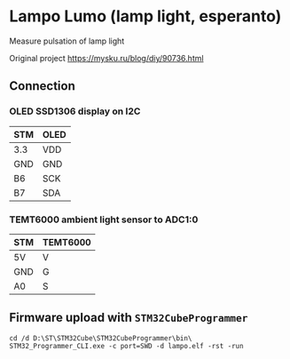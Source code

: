 # Lampo Lumo (lamp light, esperanto)

Measure pulsation of lamp light

Original project https://mysku.ru/blog/diy/90736.html

## Connection

### OLED SSD1306 display on I2C

| STM | OLED |
|-----|------|
| 3.3 | VDD  |
| GND | GND  |
| B6  | SCK  |
| B7  | SDA  |

### TEMT6000 ambient light sensor to ADC1:0

| STM | TEMT6000 |
|-----|----------|
| 5V  | V        |
| GND | G        |
| A0  | S        |

## Firmware upload with `STM32CubeProgrammer`

```
cd /d D:\ST\STM32Cube\STM32CubeProgrammer\bin\
STM32_Programmer_CLI.exe -c port=SWD -d lampo.elf -rst -run
```

